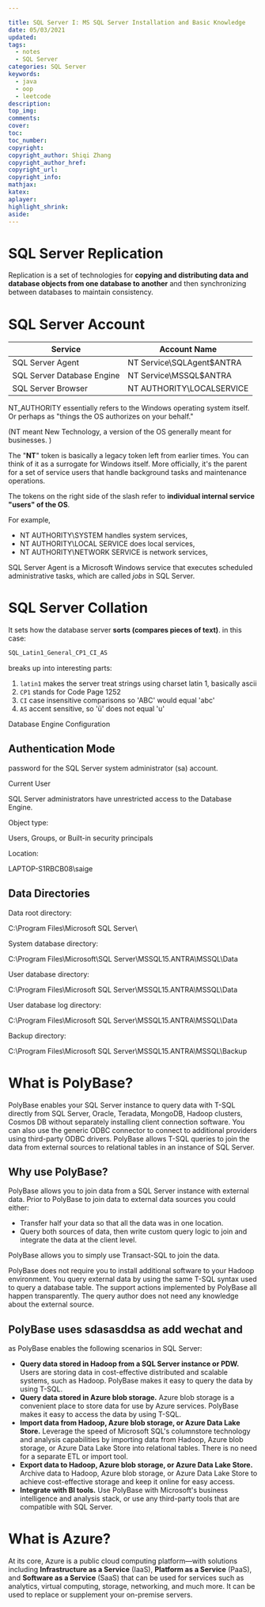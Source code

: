 ```yaml
---

title: SQL Server I: MS SQL Server Installation and Basic Knowledge
date: 05/03/2021
updated: 
tags: 
  - notes
  - SQL Server
categories: SQL Server
keywords: 
  - java
  - oop
  - leetcode
description: 
top_img: 
comments: 
cover: 
toc: 
toc_number: 
copyright:
copyright_author: Shiqi Zhang
copyright_author_href:
copyright_url:
copyright_info:
mathjax:
katex:
aplayer:
highlight_shrink:
aside:
---
```


# SQL Server Replication

Replication is a set of technologies for **copying and distributing data and database objects from one database to another** and then synchronizing between databases to maintain consistency. 

# SQL Server Account

| Service                    | Account Name              |
| -------------------------- | ------------------------- |
| SQL Server Agent           | NT Service\SQLAgent$ANTRA |
| SQL Server Database Engine | NT Service\MSSQL$ANTRA    |
| SQL Server Browser         | NT AUTHORITY\LOCALSERVICE |



NT_AUTHORITY essentially refers to the Windows operating system itself. Or perhaps as "things the OS authorizes on your behalf."

(NT meant New Technology, a version of the OS generally meant for businesses. )

The "**NT**" token is basically a legacy token left from earlier times. You can think of it as a surrogate for Windows itself. More officially, it's the parent for a set of service users that handle background tasks and maintenance operations.

The tokens on the right side of the slash refer to **individual internal service "users" of the OS**. 

For example, 

- NT AUTHORITY\SYSTEM handles system services, 
- NT AUTHORITY\LOCAL SERVICE does local services, 
- NT AUTHORITY\NETWORK SERVICE is network services, 



SQL Server Agent is a Microsoft Windows service that executes scheduled administrative tasks, which are called *jobs* in SQL Server.

# SQL Server Collation

It sets how the database server **sorts (compares pieces of text)**. in this case:

```sql
SQL_Latin1_General_CP1_CI_AS
```

breaks up into interesting parts:

1. `latin1` makes the server treat strings using charset latin 1, basically ascii
2. `CP1` stands for Code Page 1252
3. `CI` case insensitive comparisons so 'ABC' would equal 'abc'
4. `AS` accent sensitive, so 'ü' does not equal 'u'

Database Engine Configuration

## Authentication Mode

password for the SQL Server system administrator (sa) account.

Current User

SQL Server administrators have unrestricted access to the Database Engine.

Object type:

Users, Groups, or Built-in security principals

Location:

LAPTOP-S1RBCB08\saige

## Data Directories

Data root directory:

C:\Program Files\Microsoft SQL Server\

System database   directory:

C:\Program Files\Microsoft\SQL Server\MSSQL15.ANTRA\MSSQL\Data

User database directory:

C:\Program Files\Microsoft SQL Server\MSSQL15.ANTRA\MSSQL\Data

User database log directory:

C:\Program Files\Microsoft SQL Server\MSSQL15.ANTRA\MSSQL\Data

Backup directory:

C:\Program Files\Microsoft SQL Server\MSSQL15.ANTRA\MSSQL\Backup

# What is PolyBase?

PolyBase enables your SQL Server instance to query data with T-SQL directly from SQL Server, Oracle, Teradata, MongoDB, Hadoop clusters, Cosmos DB without separately installing client connection software. You can also use the generic ODBC connector to connect to additional providers using third-party ODBC drivers. PolyBase allows T-SQL queries to join the data from external sources to relational tables in an instance of SQL Server.

## Why use PolyBase?

PolyBase allows you to join data from a SQL Server instance with external data. Prior to PolyBase to join data to external data sources you could either:

- Transfer half your data so that all the data was in one location.
- Query both sources of data, then write custom query logic to join and integrate the data at the client level.

PolyBase allows you to simply use Transact-SQL to join the data.

PolyBase does not require you to install additional software to your Hadoop environment. You query external data by using the same T-SQL syntax used to query a database table. The support actions implemented by PolyBase all happen transparently. The query author does not need any knowledge about the external source.

## PolyBase uses sdasasddsa as  add wechat and 

as PolyBase enables the following scenarios in SQL Server:

- **Query data stored in Hadoop from a SQL Server instance or PDW.** Users are storing data in cost-effective distributed and scalable systems, such as Hadoop. PolyBase makes it easy to query the data by using T-SQL.
- **Query data stored in Azure blob storage.** Azure blob storage is a convenient place to store data for use by Azure services. PolyBase makes it easy to access the data by using T-SQL.
- **Import data from Hadoop, Azure blob storage, or Azure Data Lake Store.** Leverage the speed of Microsoft SQL's columnstore technology and analysis capabilities by importing data from Hadoop, Azure blob storage, or Azure Data Lake Store into relational tables. There is no need for a separate ETL or import tool.
- **Export data to Hadoop, Azure blob storage, or Azure Data Lake Store.** Archive data to Hadoop, Azure blob storage, or Azure Data Lake Store to achieve cost-effective storage and keep it online for easy access.
- **Integrate with BI tools.** Use PolyBase with Microsoft's business intelligence and analysis stack, or use any third-party tools that are compatible with SQL Server.



# **What is Azure?**

At its core, Azure is a public cloud computing platform—with solutions including **Infrastructure as a Service** (IaaS), **Platform as a Service** (PaaS), and **Software as a Service** (SaaS) that can be used for services such as analytics, virtual computing, storage, networking, and much more. It can be used to replace or supplement your on-premise servers.



